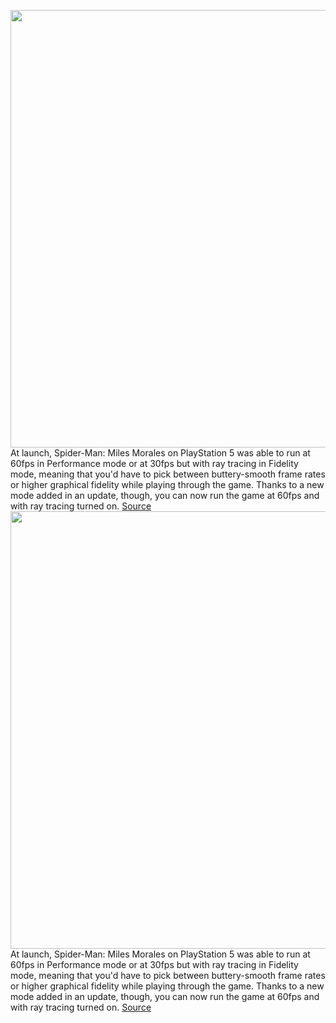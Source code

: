 <img src='https://cdn.vox-cdn.com/thumbor/T7rfI_5m8AFv4UIDAW07lVJKmyw=/0x0:2560x1440/1200x800/filters:focal(1076x516:1484x924)/cdn.vox-cdn.com/uploads/chorus_image/image/68485096/MilesMorales_PS5_Standoff_Legal_scaled.0.jpg' width='700px' /><br/>
At launch, Spider-Man: Miles Morales on PlayStation 5 was able to run at 60fps in Performance mode or at 30fps but with ray tracing in Fidelity mode, meaning that you'd have to pick between buttery-smooth frame rates or higher graphical fidelity while playing through the game. Thanks to a new mode added in an update, though, you can now run the game at 60fps and with ray tracing turned on.
<a href='https://www.theverge.com/2020/12/9/22165569/spider-man-miles-morales-60fps-raytracing-new-mode-performance-rt'> Source <a/><img src='https://cdn.vox-cdn.com/thumbor/T7rfI_5m8AFv4UIDAW07lVJKmyw=/0x0:2560x1440/1200x800/filters:focal(1076x516:1484x924)/cdn.vox-cdn.com/uploads/chorus_image/image/68485096/MilesMorales_PS5_Standoff_Legal_scaled.0.jpg' width='700px' /><br/>
At launch, Spider-Man: Miles Morales on PlayStation 5 was able to run at 60fps in Performance mode or at 30fps but with ray tracing in Fidelity mode, meaning that you'd have to pick between buttery-smooth frame rates or higher graphical fidelity while playing through the game. Thanks to a new mode added in an update, though, you can now run the game at 60fps and with ray tracing turned on.
<a href='https://www.theverge.com/2020/12/9/22165569/spider-man-miles-morales-60fps-raytracing-new-mode-performance-rt'> Source <a/>